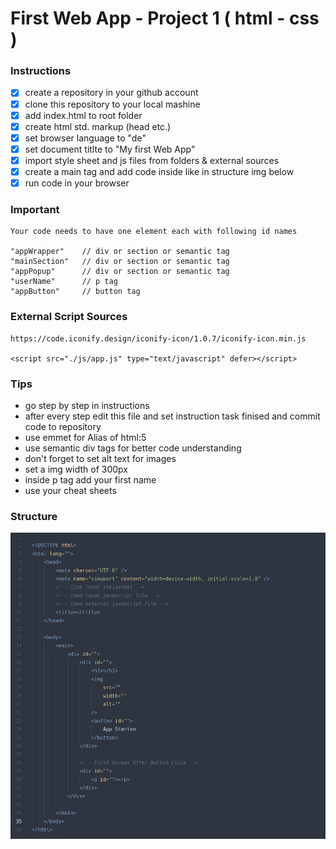 # First Web App - Project 1 ( html - css )

### Instructions

-   [X] create a repository in your github account
-   [X] clone this repository to your local mashine
-   [X] add index.html to root folder
-   [X] create html std. markup (head etc.)
-   [X] set browser language to "de"
-   [X] set document titlte to "My first Web App"
-   [X] import style sheet and js files from folders & external sources
-   [X] create a main tag and add code inside like in structure img below
-   [X] run code in your browser

### Important

    Your code needs to have one element each with following id names

    "appWrapper"    // div or section or semantic tag
    "mainSection"   // div or section or semantic tag
    "appPopup"      // div or section or semantic tag
    "userName"      // p tag
    "appButton"     // button tag

### External Script Sources

    https://code.iconify.design/iconify-icon/1.0.7/iconify-icon.min.js

    <script src="./js/app.js" type="text/javascript" defer></script>

### Tips

-   go step by step in instructions
-   after every step edit this file and set instruction task finised and commit code to repository
-   use emmet for Alias of html:5
-   use semantic div tags for better code understanding
-   don't forget to set alt text for images
-   set a img width of 300px
-   inside p tag add your first name
-   use your cheat sheets

### Structure

![html structure](/assets/images/structure-img.png)
